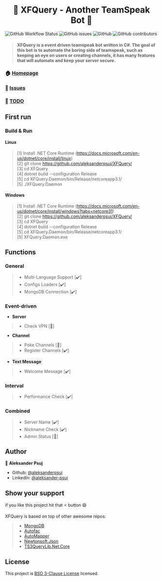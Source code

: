 <h1 align="center">🤖 XFQuery - Another TeamSpeak Bot 🤖</h1>

![GitHub Workflow Status](https://img.shields.io/github/workflow/status/aleksanderpsuj/XFQuery/build-test?style=for-the-badge)
![GitHub issues](https://img.shields.io/github/issues/aleksanderpsuj/XFQuery?style=for-the-badge)
![GitHub](https://img.shields.io/github/license/aleksanderpsuj/XFQuery?style=for-the-badge)
![GitHub contributors](https://img.shields.io/github/contributors/aleksanderpsuj/XFQuery?style=for-the-badge)

> #### **XFQuery** is a event driven **teamspeak bot** written in **C#**. The goal of this bot is to **automate** the **boring** side of teamspeak, such as keeping an eye on users or creating channels, it has many features that will **automate** and keep your server **secure**.

### 🏠 [Homepage](https://github.com/aleksanderpsuj/XFQuery)
### 🐞 [Issues](https://github.com/aleksanderpsuj/XFQuery/issues)
### 🚧 [TODO](https://github.com/aleksanderpsuj/XFQuery/projects/1)

## First run
### Build & Run
#### Linux
> [1] Install .NET Core Runtime (https://docs.microsoft.com/en-us/dotnet/core/install/linux)<br>
> [2] git clone https://github.com/aleksanderpsuj/XFQuery/<br>
> [3] cd XFQuery<br>
> [4] dotnet build --configuration Release<br>
> [5] cd XFQuery.Daemon/bin/Release/netcoreapp3.1/<br>
> [5] ./XFQuery.Daemon<br>
#### Windows
> [1] Install .NET Core Runtime (https://docs.microsoft.com/en-us/dotnet/core/install/windows?tabs=netcore31)<br>
> [2] git clone https://github.com/aleksanderpsuj/XFQuery/<br>
> [3] cd XFQuery<br>
> [4] dotnet build --configuration Release<br>
> [5] cd XFQuery.Daemon/bin/Release/netcoreapp3.1/<br>
> [5] XFQuery.Daemon.exe<br>
>
## Functions
### General
> * Multi-Language Support [✔️]
> * Configs Loaders [✔️]
> * MongoDB Connection [✔️]


### Event-driven
* **Server**
> * Check VPN [🚧]

* **Channel**
> * Poke Channels [🚧]
> * Register Channels [✔️]

* **Text Message**
> * Welcome Message [✔️]

### Interval
> * Performance Check [✔️]

### Combined
> * Server Name [✔️]
> * Nickname Check [✔️]
> * Admin Status [🚧]

## Author

👨 **Aleksander Psuj**

* Github: [@aleksanderpsuj](https://github.com/aleksanderpsuj)
* LinkedIn: [@aleksander-psuj](https://linkedin.com/in/aleksander-psuj)

## Show your support

if you like this project hit that ⭐️ button 😄

XFQuery is based on top of other awesome repos:
> * [MongoDB](https://github.com/mongodb/mongo)<br>
> * [Autofac](https://github.com/autofac/Autofac)<br>
> * [AutoMapper](https://github.com/AutoMapper/AutoMapper)<br>
> * [Newtonsoft.Json](https://github.com/JamesNK/Newtonsoft.Json)<br>
> * [TS3QueryLib.Net.Core](https://github.com/Scordo/TS3QueryLib.Net.Core)<br>

## License

This project is [BSD 3-Clause License](https://github.com/aleksanderpsuj/XFQuery/blob/master/LICENSE) licensed.
